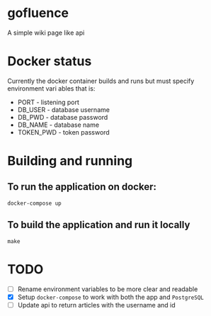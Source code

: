 # gofluence
A simple wiki page like api

# Docker status
Currently the docker container builds and runs but must specify environment vari
ables that is:

* PORT - listening port
* DB_USER - database username
* DB_PWD - database password
* DB_NAME - database name
* TOKEN_PWD - token password

# Building and running
## To run the application on docker:
`docker-compose up`

## To build the application and run it locally
`make`


# TODO
- [ ] Rename environment variables to be more clear and readable
- [X] Setup `docker-compose` to work with both the app and `PostgreSQL`
- [ ] Update api to return articles with the username and id
